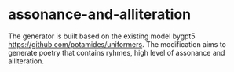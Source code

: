 # assonance-and-alliteration
The generator is built based on the existing model bygpt5 https://github.com/potamides/uniformers. The modification aims to generate poetry that contains ryhmes, high level of assonance and alliteration. 
